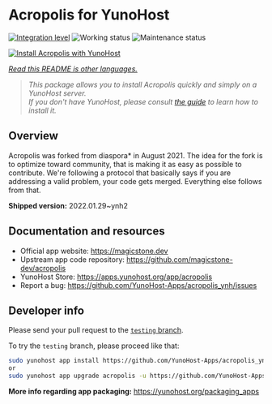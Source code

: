 <!--
N.B.: This README was automatically generated by <https://github.com/YunoHost/apps/tree/master/tools/readme_generator>
It shall NOT be edited by hand.
-->

# Acropolis for YunoHost

[![Integration level](https://dash.yunohost.org/integration/acropolis.svg)](https://dash.yunohost.org/appci/app/acropolis) ![Working status](https://ci-apps.yunohost.org/ci/badges/acropolis.status.svg) ![Maintenance status](https://ci-apps.yunohost.org/ci/badges/acropolis.maintain.svg)

[![Install Acropolis with YunoHost](https://install-app.yunohost.org/install-with-yunohost.svg)](https://install-app.yunohost.org/?app=acropolis)

*[Read this README is other languages.](./ALL_README.md)*

> *This package allows you to install Acropolis quickly and simply on a YunoHost server.*  
> *If you don't have YunoHost, please consult [the guide](https://yunohost.org/install) to learn how to install it.*

## Overview

Acropolis was forked from diaspora* in August 2021. The idea for the fork is to optimize toward community, that is making it as easy as possible to contribute. We're following a protocol that basically says if you are addressing a valid problem, your code gets merged. Everything else follows from that.


**Shipped version:** 2022.01.29~ynh2
## Documentation and resources

- Official app website: <https://magicstone.dev>
- Upstream app code repository: <https://github.com/magicstone-dev/acropolis>
- YunoHost Store: <https://apps.yunohost.org/app/acropolis>
- Report a bug: <https://github.com/YunoHost-Apps/acropolis_ynh/issues>

## Developer info

Please send your pull request to the [`testing` branch](https://github.com/YunoHost-Apps/acropolis_ynh/tree/testing).

To try the `testing` branch, please proceed like that:

```bash
sudo yunohost app install https://github.com/YunoHost-Apps/acropolis_ynh/tree/testing --debug
or
sudo yunohost app upgrade acropolis -u https://github.com/YunoHost-Apps/acropolis_ynh/tree/testing --debug
```

**More info regarding app packaging:** <https://yunohost.org/packaging_apps>
